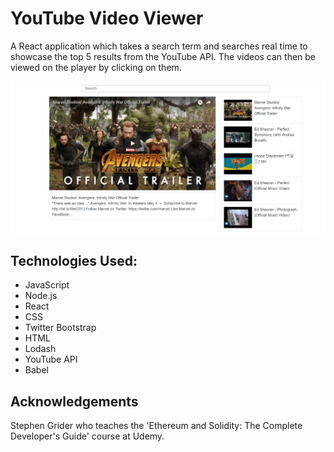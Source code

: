 # YouTube Video Viewer
A React application which takes a search term and searches real time to showcase the top 5 results from the YouTube API. The videos can then be viewed on the player by clicking on them.

![screenshot](https://github.com/harshildp/YouTube_video_viewer/blob/master/img/screenshot.png "Application Screenshot")

## Technologies Used:
* JavaScript
* Node.js
* React
* CSS
* Twitter Bootstrap
* HTML
* Lodash
* YouTube API
* Babel

## Acknowledgements
Stephen Grider who teaches the 'Ethereum and Solidity: The Complete Developer's Guide' course at Udemy. 

